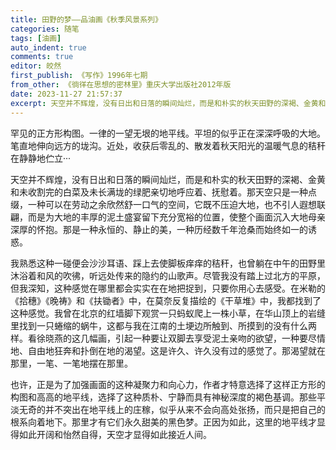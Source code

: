 ```yaml
---
title: 田野的梦——品油画《秋季风景系列》
categories: 随笔
tags: [油画]
auto_indent: true
comments: true
editor: 皎然
first_publish: 《写作》1996年七期
from_other: 《徜徉在思想的密林里》重庆大学出版社2012年版
date: 2023-11-27 21:57:37
excerpt: 天空并不辉煌，没有日出和日落的瞬间灿烂，而是和朴实的秋天田野的深褐、金黄和未收割完的白菜及未长满垅的绿肥亲切地呼应着、抚慰着。那天空只是一种点缀，一种可以在劳动之余欣然舒一口气的空间，它既不压k大地，也不引人遐想联翩，而是为大地的丰厚的泥土盛宴留下充分宽裕的位置，使整个画面沉入大地母亲深厚的怀抱。那是一种永恒的、静止的美，一种历经数千年沧桑而始终如一的诱惑。
---
```

罕见的正方形构图。一律的一望无垠的地平线。平坦的似乎正在深深呼吸的大地。笔直地伸向远方的垅沟。近处，收获后零乱的、散发着秋天阳光的温暖气息的秸秆在静静地伫立···

天空并不辉煌，没有日出和日落的瞬间灿烂，而是和朴实的秋天田野的深褐、金黄和未收割完的白菜及未长满垅的绿肥亲切地呼应着、抚慰着。那天空只是一种点缀，一种可以在劳动之余欣然舒一口气的空间，它既不压迫大地，也不引人遐想联翩，而是为大地的丰厚的泥土盛宴留下充分宽裕的位置，使整个画面沉入大地母亲深厚的怀抱。那是一种永恒的、静止的美，一种历经数千年沧桑而始终如一的诱惑。

我熟悉这种一碰便会沙沙耳语、踩上去使脚板痒痒的秸秆，也曾躺在中午的田野里沐浴着和风的吹彿，听远处传来的隐约的山歌声。尽管我没有踏上过北方的平原，但我深知，这种感觉在哪里都会实实在在地把捉到，只要你用心去感受。在米勒的《拾穗》《晚祷》和《扶锄者》中，在莫奈反复描绘的《干草堆》中，我都找到了这种感觉。我曾在北京的红墙脚下观赏一只蚂蚁爬上一株小草，在华山顶上的岩缝里找到一只蜷缩的蜗牛，这都与我在江南的土埂边所触到、所摸到的没有什么两样。看徐晓燕的这几幅画，引起一种要让双脚去享受泥土亲吻的欲望，一种要尽情地、自由地狂奔和扑倒在地的渴望。这是许久、许久没有过的感觉了。那渴望就在那里，一笔、一笔地摆在那里。

也许，正是为了加强画面的这种凝聚力和向心力，作者才特意选择了这样正方形的构图和高高的地平线，选择了这种质朴、宁静而具有神秘深度的褐色基调。那些平淡无奇的并不突出在地平线上的庄稼，似乎从来不会向高处张扬，而只是把自己的根系向着地下。那里才有它们永久甜美的黑色梦。正因为如此，这里的地平线才显得如此开阔和怡然自得，天空才显得如此接近人间。
